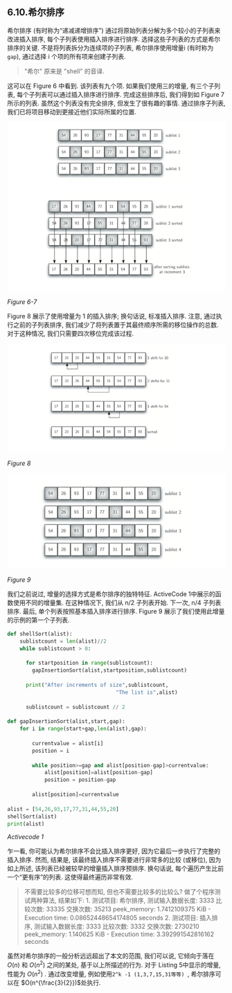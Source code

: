 ## 6.10.希尔排序

希尔排序 (有时称为“递减递增排序”) 通过将原始列表分解为多个较小的子列表来改进插入排序, 每个子列表使用插入排序进行排序.  选择这些子列表的方式是希尔排序的关键. 不是将列表拆分为连续项的子列表, 希尔排序使用增量i (有时称为 `gap`), 通过选择 i 个项的所有项来创建子列表. 

> "希尔" 原来是 "shell" 的音译. 

这可以在 Figure 6 中看到. 该列表有九个项. 如果我们使用三的增量, 有三个子列表, 每个子列表可以通过插入排序进行排序. 完成这些排序后, 我们得到如 Figure 7 所示的列表. 虽然这个列表没有完全排序, 但发生了很有趣的事情.  通过排序子列表, 我们已将项目移动到更接近他们实际所属的位置. 

![6.10.希尔排序.figure6](assets/5.10.shell%E6%8E%92%E5%BA%8F.figure6.png)

*Figure 6-7*

Figure 8 展示了使用增量为 1 的插入排序; 换句话说, 标准插入排序. 注意, 通过执行之前的子列表排序, 我们减少了将列表置于其最终顺序所需的移位操作的总数. 对于这种情况, 我们只需要四次移位完成该过程. 

![6.10.希尔排序.figure8](assets/5.10.shell%E6%8E%92%E5%BA%8F.figure8.png)

*Figure 8*

![6.10.希尔排序.figure9](assets/5.10.shell%E6%8E%92%E5%BA%8F.figure9.png)

*Figure 9*

我们之前说过, 增量的选择方式是希尔排序的独特特征.  ActiveCode 1中展示的函数使用不同的增量集. 在这种情况下, 我们从 n/2 子列表开始. 下一次, n/4 子列表排序. 最后, 单个列表按照基本插入排序进行排序.  Figure 9 展示了我们使用此增量的示例的第一个子列表. 

```python
def shellSort(alist):
    sublistcount = len(alist)//2
    while sublistcount > 0:

      for startposition in range(sublistcount):
        gapInsertionSort(alist,startposition,sublistcount)

      print("After increments of size",sublistcount,
                                   "The list is",alist)

      sublistcount = sublistcount // 2

def gapInsertionSort(alist,start,gap):
    for i in range(start+gap,len(alist),gap):

        currentvalue = alist[i]
        position = i

        while position>=gap and alist[position-gap]>currentvalue:
            alist[position]=alist[position-gap]
            position = position-gap

        alist[position]=currentvalue

alist = [54,26,93,17,77,31,44,55,20]
shellSort(alist)
print(alist)
```

*Activecode 1*

乍一看, 你可能认为希尔排序不会比插入排序更好, 因为它最后一步执行了完整的插入排序. 然而, 结果是, 该最终插入排序不需要进行非常多的比较 (或移位), 因为如上所述, 该列表已经被较早的增量插入排序预排序.  换句话说, 每个遍历产生比前一个“更有序”的列表.  这使得最终遍历非常有效. 

> 不需要比较多的位移可想而知, 但也不需要比较多的比较么?
> 做了个程序测试两种算法, 结果如下: 
> 1.
> 测试项目:  希尔排序, 测试输入数据长度: 3333
> 比较次数:  33335
> 交换次数:  35213
> peek_memory:  1.7412109375 KiB - Execution time: 0.08652448654174805 seconds
> 2.
> 测试项目:  插入排序, 测试输入数据长度: 3333
> 比较次数:  3332
> 交换次数:  2730210
> peek_memory:  1.140625 KiB - Execution time: 3.392991542816162 seconds



虽然对希尔排序的一般分析远远超出了本文的范围, 我们可以说, 它倾向于落在 $O(n)$ 和 $O(n^2)$ 之间的某处, 基于以上所描述的行为. 对于 Listing 5中显示的增量, 性能为 $O(n^2)$ .  通过改变增量, 例如使用`2^k -1 (1,3,7,15,31等等) `, 希尔排序可以在 $O(n^{\frac{3}{2}})$处执行. 
